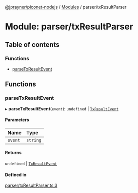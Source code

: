 [@jprayner/piconet-nodejs](../README.md) / [Modules](../modules.md) / parser/txResultParser

# Module: parser/txResultParser

## Table of contents

### Functions

- [parseTxResultEvent](parser_txResultParser.md#parsetxresultevent)

## Functions

### parseTxResultEvent

▸ **parseTxResultEvent**(`event`): `undefined` \| [`TxResultEvent`](../classes/types_txResultEvent.TxResultEvent.md)

#### Parameters

| Name | Type |
| :------ | :------ |
| `event` | `string` |

#### Returns

`undefined` \| [`TxResultEvent`](../classes/types_txResultEvent.TxResultEvent.md)

#### Defined in

[parser/txResultParser.ts:3](https://github.com/jprayner/piconet/blob/81026b7/driver/nodejs/src/parser/txResultParser.ts#L3)
